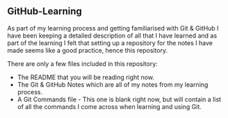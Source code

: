 ## GitHub-Learning
As part of my learning process and getting familiarised with Git & GitHub I have been keeping a detailed description of all that I have learned and as part of the learning I felt that setting up a repository for the notes I have made seems like a good practice, hence this repository.

There are only a few files included in this repository:
- The README that you will be reading right now.
- The Git & GitHub Notes which are all of my notes from my learning process.
- A Git Commands file - This one is blank right now, but will contain a list of all the commands I come across when learning and using Git.